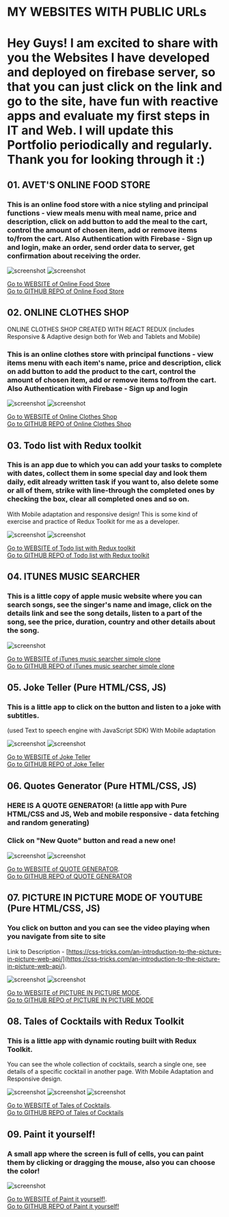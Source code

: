 # MY WEBSITES WITH PUBLIC URLs

# Hey Guys! I am excited to share with you the Websites I have developed and deployed on firebase server, so that you can just click on the link and go to the site, have fun with reactive apps and evaluate my first steps in IT and Web. I will update this Portfolio periodically and regularly. Thank you for looking through it :)

## 01. AVET'S ONLINE FOOD STORE

### This is an online food store with a nice styling and principal functions - view meals menu with meal name, price and description, click on add button to add the meal to the cart, control the amount of chosen item, add or remove items to/from the cart. Also Authentication with Firebase - Sign up and login, make an order, send order data to server, get confirmation about receiving the order.

![screenshot](./foodStore/foodStoreScreen2.jpg)
![screenshot](./foodStore/login.jpg)

[Go to WEBSITE of Online Food Store](https://online-foodstore.web.app/) <br />
[Go to GITHUB REPO of Online Food Store](https://github.com/AvetBadalyan/Online-Food-Store)

## 02. ONLINE CLOTHES SHOP

ONLINE CLOTHES SHOP CREATED WITH REACT REDUX (includes Responsive & Adaptive design both for Web and Tablets and Mobile)

### This is an online clothes store with principal functions - view items menu with each item's name, price and description, click on add button to add the product to the cart, control the amount of chosen item, add or remove items to/from the cart. Also Authentication with Firebase - Sign up and login

![screenshot](./clothes/cart.jpg)
![screenshot](./clothes/mob%20shop.jpg)

[Go to WEBSITE of Online Clothes Shop](https://avet-clothes-shop-f8267.web.app/) <br />
[Go to GITHUB REPO of Online Clothes Shop](https://github.com/AvetBadalyan/Avet-Clothes-shop-with-Redux)

## 03. Todo list with Redux toolkit

### This is an app due to which you can add your tasks to complete with dates, collect them in some special day and look them daily, edit already written task if you want to, also delete some or all of them, strike with line-through the completed ones by checking the box, clear all completed ones and so on.

With Mobile adaptation and responsive design!
This is some kind of exercise and practice of Redux Toolkit for me as a developer.

![screenshot](./Todo%20List/todo-home-page.jpg)
![screenshot](./Todo%20List/todo-task-page.jpg)

[Go to WEBSITE of Todo list with Redux toolkit](https://todo-list-with-redux-toolkit.web.app/) <br />
[Go to GITHUB REPO of Todo list with Redux toolkit](https://github.com/AvetBadalyan/Todo-list-with-date-redux-toolkit)

## 04. ITUNES MUSIC SEARCHER

### This is a little copy of apple music website where you can search songs, see the singer's name and image, click on the details link and see the song details, listen to a part of the song, see the price, duration, country and other details about the song.

![screenshot](./itunes/itunes.jpg)

[Go to WEBSITE of iTunes music searcher simple clone](https://itunes-simple-clone-a7486.web.app/) <br />
[Go to GITHUB REPO of iTunes music searcher simple clone](https://github.com/AvetBadalyan/iTunes-music-Searcher)

## 05. Joke Teller (Pure HTML/CSS, JS)

### This is a little app to click on the button and listen to a joke with subtitles.

(used Text to speech engine with JavaScript SDK)
With Mobile adaptation

![screenshot](./jokeTeller/robot.jpg)
![screenshot](./jokeTeller/mob%20rob.jpg)

[Go to WEBSITE of Joke Teller](https://get-joke-f9568.web.app/) <br />
[Go to GITHUB REPO of Joke Teller](https://github.com/AvetBadalyan/Joke-Teller-with-Text-to-Speech)

## 06. Quotes Generator (Pure HTML/CSS, JS)

### HERE IS A QUOTE GENERATOR! (a little app with Pure HTML/CSS and JS, Web and mobile responsive - data fetching and random generating)

### Click on "New Quote" button and read a new one!

![screenshot](./quotesGenerator/quote%20home%20web.jpg)
![screenshot](./quotesGenerator/quote%20home%20mobile.jpg)

[Go to WEBSITE of QUOTE GENERATOR](https://quote-generator-c7fdb.web.app/). <br />
[Go to GITHUB REPO of QUOTE GENERATOR](https://github.com/AvetBadalyan/Quote-Generator-Pure-HTML-CSS-JS)

## 07. PICTURE IN PICTURE MODE OF YOUTUBE (Pure HTML/CSS, JS)

### You click on button and you can see the video playing when you navigate from site to site

Link to Description - [https://css-tricks.com/an-introduction-to-the-picture-in-picture-web-api/](https://css-tricks.com/an-introduction-to-the-picture-in-picture-web-api/).

![screenshot](./youtubeMode/pic%20in%20pic%20home.jpg)
![screenshot](./youtubeMode/pic%20in%20pic%20google.jpg)

[Go to WEBSITE of PICTURE IN PICTURE MODE](https://picture-in-picture-mode.web.app/). <br />
[Go to GITHUB REPO of PICTURE IN PICTURE MODE](https://github.com/AvetBadalyan/Picture-in-Picture-mode)

## 08. Tales of Cocktails with Redux Toolkit

### This is a little app with dynamic routing built with Redux Toolkit.

You can see the whole collection of cocktails, search a single one, see details of a specific cocktail in another page.
With Mobile Adaptation and Responsive design.

![screenshot](./cocktails/cocktails-home.jpg)
![screenshot](./cocktails/cocktails.jpg)
![screenshot](./cocktails/single-cocktail.jpg)

[Go to WEBSITE of Tales of Cocktails](https://tales-of-cocktails.web.app/). <br />
[Go to GITHUB REPO of Tales of Cocktails](https://github.com/AvetBadalyan/Tales-of-Cocktails-Redux-Toolkit)

## 09. Paint it yourself!

### A small app where the screen is full of cells, you can paint them by clicking or dragging the mouse, also you can choose the color!

![screenshot](./paint-it-yourself/screenshot.jpg)

[Go to WEBSITE of Paint it yourself!](https://paint-it-yourself.web.app/). <br />
[Go to GITHUB REPO of Paint it yourself!](https://github.com/AvetBadalyan/Paint-it-yourself)
